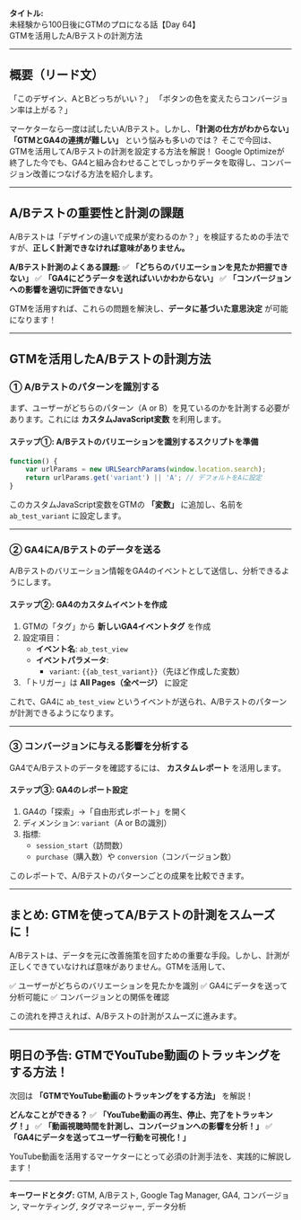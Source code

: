 **タイトル:**\
未経験から100日後にGTMのプロになる話【Day 64】\
GTMを活用したA/Bテストの計測方法

---

## **概要（リード文）**

「このデザイン、AとBどっちがいい？」
「ボタンの色を変えたらコンバージョン率は上がる？」

マーケターなら一度は試したいA/Bテスト。しかし、**「計測の仕方がわからない」「GTMとGA4の連携が難しい」** という悩みも多いのでは？ そこで今回は、GTMを活用してA/Bテストの計測を設定する方法を解説！ Google Optimizeが終了した今でも、GA4と組み合わせることでしっかりデータを取得し、コンバージョン改善につなげる方法を紹介します。

---

## **A/Bテストの重要性と計測の課題**

A/Bテストは「デザインの違いで成果が変わるのか？」を検証するための手法ですが、**正しく計測できなければ意味がありません。**

 **A/Bテスト計測のよくある課題:**
✅ **「どちらのバリエーションを見たか把握できない」**
✅ **「GA4にどうデータを送ればいいかわからない」**
✅ **「コンバージョンへの影響を適切に評価できない」**

GTMを活用すれば、これらの問題を解決し、**データに基づいた意思決定** が可能になります！

---

## **GTMを活用したA/Bテストの計測方法**

### **① A/Bテストのパターンを識別する**

まず、ユーザーがどちらのパターン（A or B）を見ているのかを計測する必要があります。これには **カスタムJavaScript変数** を利用します。

#### **ステップ①: A/Bテストのバリエーションを識別するスクリプトを準備**

```javascript
function() {
    var urlParams = new URLSearchParams(window.location.search);
    return urlParams.get('variant') || 'A'; // デフォルトをAに設定
}
```

このカスタムJavaScript変数をGTMの **「変数」** に追加し、名前を `ab_test_variant` に設定します。

---

### **② GA4にA/Bテストのデータを送る**

A/Bテストのバリエーション情報をGA4のイベントとして送信し、分析できるようにします。

#### **ステップ②: GA4のカスタムイベントを作成**

1. GTMの「タグ」から **新しいGA4イベントタグ** を作成
2. 設定項目：
   - **イベント名**: `ab_test_view`
   - **イベントパラメータ**:
     - `variant`: `{{ab_test_variant}}`（先ほど作成した変数）
3. 「トリガー」は **All Pages（全ページ）** に設定

これで、GA4に `ab_test_view` というイベントが送られ、A/Bテストのパターンが計測できるようになります。

---

### **③ コンバージョンに与える影響を分析する**

GA4でA/Bテストのデータを確認するには、 **カスタムレポート** を活用します。

#### **ステップ③: GA4のレポート設定**

1. GA4の「探索」→「自由形式レポート」を開く
2. ディメンション: `variant`（A or Bの識別）
3. 指標:
   - `session_start`（訪問数）
   - `purchase`（購入数）や `conversion`（コンバージョン数）

このレポートで、A/Bテストのパターンごとの成果を比較できます。

---

## **まとめ: GTMを使ってA/Bテストの計測をスムーズに！**

A/Bテストは、データを元に改善施策を回すための重要な手段。しかし、計測が正しくできていなければ意味がありません。GTMを活用して、

✅ ユーザーがどちらのバリエーションを見たかを識別 ✅ GA4にデータを送って分析可能に ✅ コンバージョンとの関係を確認

この流れを押さえれば、A/Bテストの計測がスムーズに進みます。

---

## **明日の予告: GTMでYouTube動画のトラッキングをする方法！**

次回は **「GTMでYouTube動画のトラッキングをする方法」** を解説！

 **どんなことができる？** ✅ **「YouTube動画の再生、停止、完了をトラッキング！」** ✅ **「動画視聴時間を計測し、コンバージョンへの影響を分析！」** ✅ **「GA4にデータを送ってユーザー行動を可視化！」**

YouTube動画を活用するマーケターにとって必須の計測手法を、実践的に解説します！

---

**キーワードとタグ:** GTM, A/Bテスト, Google Tag Manager, GA4, コンバージョン, マーケティング, タグマネージャー, データ分析